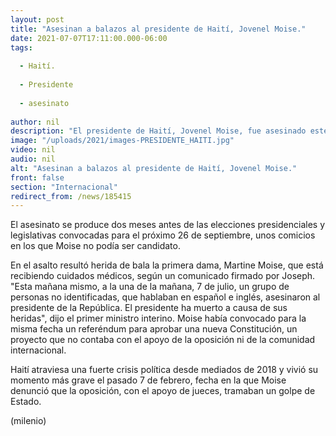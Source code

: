 ```yaml
---
layout: post
title: "Asesinan a balazos al presidente de Haití, Jovenel Moise."
date: 2021-07-07T17:11:00.000-06:00
tags:
  
  - Haití.
  
  - Presidente
  
  - asesinato
  
author: nil
description: "El presidente de Haití, Jovenel Moise, fue asesinado este miércoles por hombres armados que perpetraron un asalto a su residencia la pasada madrugada en el barrio de Pelerin de Puerto Príncipe, informó el primer ministro, Claude Joseph. "
image: "/uploads/2021/images-PRESIDENTE_HAITI.jpg"
video: nil
audio: nil
alt: "Asesinan a balazos al presidente de Haití, Jovenel Moise."
front: false
section: "Internacional"
redirect_from: /news/185415
---
```


El asesinato se produce dos meses antes de las elecciones presidenciales y legislativas convocadas para el próximo 26 de septiembre, unos comicios en los que Moise no podía ser candidato. 

En el asalto resultó herida de bala la primera dama, Martine Moise, que está recibiendo cuidados médicos, según un comunicado firmado por Joseph. "Esta mañana mismo, a la una de la mañana, 7 de julio, un grupo de personas no identificadas, que hablaban en español e inglés, asesinaron al presidente de la República. 
El presidente ha muerto a causa de sus heridas", dijo el primer ministro interino. Moise había convocado para la misma fecha un referéndum para aprobar una nueva Constitución, un proyecto que no contaba con el apoyo de la oposición ni de la comunidad internacional.

Haití atraviesa una fuerte crisis política desde mediados de 2018 y vivió su momento más grave el pasado 7 de febrero, fecha en la que Moise denunció que la oposición, con el apoyo de jueces, tramaban un golpe de Estado. 

(milenio)
